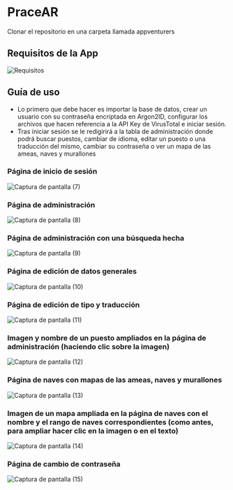 # PraceAR

Clonar el repositorio en una carpeta llamada appventurers

## Requisitos de la App

![Requisitos](https://github.com/user-attachments/assets/2ba5d275-9420-436a-bc1a-619ddfcd072d)

## Guía de uso

- Lo primero que debe hacer es importar la base de datos, crear un usuario con su contraseña encriptada en Argon2ID, configurar los archivos que hacen referencia a la API Key de VirusTotal e iniciar sesión.
- Tras iniciar sesión se le redigirirá a la tabla de administración donde podrá buscar puestos, cambiar de idioma, editar un puesto o una traducción del mismo, cambiar su contraseña o ver un mapa de las ameas, naves y murallones


### Página de inicio de sesión
![Captura de pantalla (7)](https://github.com/user-attachments/assets/f28819db-32a8-478c-845b-8734242db901)


### Página de administración
![Captura de pantalla (8)](https://github.com/user-attachments/assets/7ce0f84c-870e-4f23-aea1-d8749267e46e)


### Página de administración con una búsqueda hecha
![Captura de pantalla (9)](https://github.com/user-attachments/assets/c95b6b92-91b6-4a4e-90bc-def0e3945bab)


### Página de edición de datos generales
![Captura de pantalla (10)](https://github.com/user-attachments/assets/027a3c50-3d5c-40fa-9771-a1031352edc8)


### Página de edición de tipo y traducción
![Captura de pantalla (11)](https://github.com/user-attachments/assets/f361824b-7f2e-4edd-ac89-fe455f27b84b)

### Imagen y nombre de un puesto ampliados en la página de administración (haciendo clic sobre la imagen)
![Captura de pantalla (12)](https://github.com/user-attachments/assets/b01259cd-21c2-4531-b58e-c97a89e6094e)


### Página de naves con mapas de las ameas, naves y murallones
![Captura de pantalla (13)](https://github.com/user-attachments/assets/85d2eaef-dd51-4808-a089-963a2096c229)


### Imagen de un mapa ampliada en la página de naves con el nombre y el rango de naves correspondientes (como antes, para ampliar hacer clic en la imagen o en el texto)
![Captura de pantalla (14)](https://github.com/user-attachments/assets/6464bdb6-fc6a-43c0-b171-190721d03445)


### Página de cambio de contraseña
![Captura de pantalla (15)](https://github.com/user-attachments/assets/f4e8ad4e-3371-43c4-9388-6c2e26883e01)


